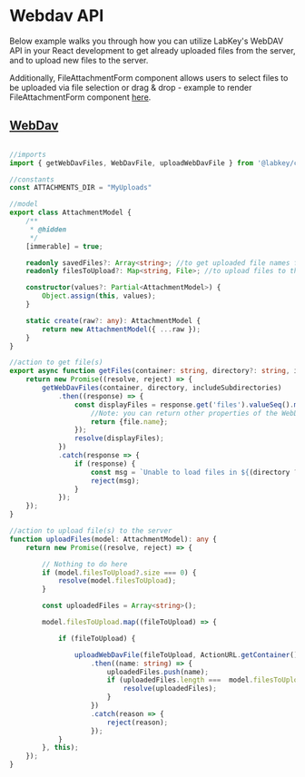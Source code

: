 # Webdav API

Below example walks you through how you can utilize LabKey's WebDAV API in your React development to get already uploaded
files from the server, and to upload new files to the server.

Additionally, FileAttachmentForm component allows users to select files to be uploaded via file
selection or drag & drop - example to render FileAttachmentForm component [here](./fileAttachment.md).

## [WebDav](../src/public/files/WebDav.ts#L69)
```ts

//imports
import { getWebDavFiles, WebDavFile, uploadWebDavFile } from '@labkey/components';

//constants
const ATTACHMENTS_DIR = "MyUploads"

//model
export class AttachmentModel {
    /**
     * @hidden
     */
    [immerable] = true;

    readonly savedFiles?: Array<string>; //to get uploaded file names from the server
    readonly filesToUpload?: Map<string, File>; //to upload files to the server

    constructor(values?: Partial<AttachmentModel>) {
        Object.assign(this, values);
    }

    static create(raw?: any): AttachmentModel {
        return new AttachmentModel({ ...raw });
    }
}

//action to get file(s)
export async function getFiles(container: string, directory?: string, includeSubdirectories?: boolean): Promise<Array<SavedFileModel>> {
    return new Promise((resolve, reject) => {
        getWebDavFiles(container, directory, includeSubdirectories)
            .then((response) => {
                const displayFiles = response.get('files').valueSeq().map((file: WebDavFile) => {
                    //Note: you can return other properties of the WebDavFile, below only returns file name
                    return {file.name};
                });
                resolve(displayFiles);
            })
            .catch(response => {
                if (response) {
                    const msg = `Unable to load files in ${(directory ? directory : 'root')}: ${response}`;
                    reject(msg);
                }
            });
    });
}

//action to upload file(s) to the server
function uploadFiles(model: AttachmentModel): any {
    return new Promise((resolve, reject) => {

        // Nothing to do here
        if (model.filesToUpload?.size === 0) {
            resolve(model.filesToUpload);
        }

        const uploadedFiles = Array<string>();

        model.filesToUpload.map((fileToUpload) => {

            if (fileToUpload) {

                uploadWebDavFile(fileToUpload, ActionURL.getContainer(), ATTACHMENTS_DIR, true)
                    .then((name: string) => {
                        uploadedFiles.push(name);
                        if (uploadedFiles.length ===  model.filesToUpload.size) {
                            resolve(uploadedFiles);
                        }
                    })
                    .catch(reason => {
                        reject(reason);
                    });
            }
        }, this);
    });
}
